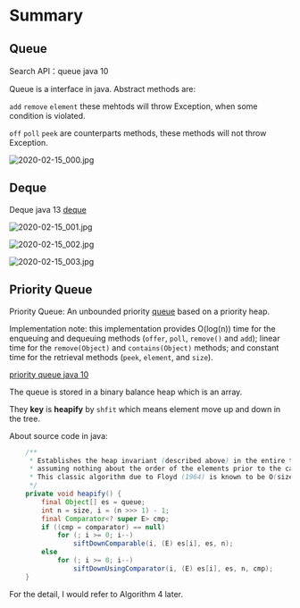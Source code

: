 #  Summary

## Queue

Search API：queue java 10

Queue is a interface in java. Abstract methods are: 

`add` `remove` `element` these mehtods will throw Exception, when some condition is violated.

`off` `poll` `peek` are counterparts methods, these methods will not throw Exception.

![2020-02-15_000.jpg](https://gitee.com/gdhu/testtingop/raw/master/2020-02-15_000.jpg)

## Deque

Deque java 13 [deque](https://docs.oracle.com/en/java/javase/13/docs/api/java.base/java/util/Deque.html)

![2020-02-15_001.jpg](https://gitee.com/gdhu/testtingop/raw/master/2020-02-15_001.jpg)

![2020-02-15_002.jpg](https://gitee.com/gdhu/testtingop/raw/master/2020-02-15_002.jpg)

![2020-02-15_003.jpg](https://gitee.com/gdhu/testtingop/raw/master/2020-02-15_003.jpg)

## Priority Queue

Priority Queue: An unbounded priority [queue](https://docs.oracle.com/javase/10/docs/api/java/util/Queue.html) based on a priority heap.

Implementation note: this implementation provides O(log(n)) time for the enqueuing and dequeuing methods (`offer`, `poll`, `remove()` and `add`); linear time for the `remove(Object)` and `contains(Object)` methods; and constant time for the retrieval methods (`peek`, `element`, and `size`).

[priority queue java 10](https://docs.oracle.com/javase/10/docs/api/java/util/PriorityQueue.html)

The queue is stored in a binary balance heap which is an array.

They **key** is **heapify** by `shfit` which means element move up and down in the tree.

About source code in java:

```java
    /**
     * Establishes the heap invariant (described above) in the entire tree,
     * assuming nothing about the order of the elements prior to the call.
     * This classic algorithm due to Floyd (1964) is known to be O(size).
     */
    private void heapify() {
        final Object[] es = queue;
        int n = size, i = (n >>> 1) - 1;
        final Comparator<? super E> cmp;
        if ((cmp = comparator) == null)
            for (; i >= 0; i--)
                siftDownComparable(i, (E) es[i], es, n);
        else
            for (; i >= 0; i--)
                siftDownUsingComparator(i, (E) es[i], es, n, cmp);
    }
```

For the detail, I would refer to Algorithm 4 later.